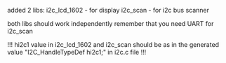 added 2 libs: 
i2c_lcd_1602 - for display 
i2c_scan - for i2c bus scanner

both libs should work independently remember that you need UART for i2c_scan

!!! hi2c1 value in i2c_lcd_1602 and i2c_scan should be as in the generated value "I2C_HandleTypeDef hi2c1;" in i2c.c file !!!